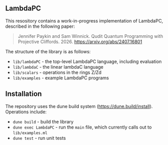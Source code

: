 ## LambdaPC

This resository contains a work-in-progress implementation of LambdaPC, described in the following paper:

> Jennifer Paykin and Sam Winnick. Qudit Quantum Programming with Projective Cliffords. 2026. https://arxiv.org/abs/2407.16801

The structure of the library is as follows:

* `lib/lambdaPC` - the top-level LambdaPC language, including evaluation
* `lib/lambdaC` - the linear lambdaC language
* `lib/scalars` - operations in the rings Z/Zd
* `lib/examples` - example LambdaPC programs

## Installation

The repository uses the dune build system (https://dune.build/install). Operations include:

* `dune build` - build the library
* `dune exec LambdaPC` - run the `main` file, which currently calls out to `lib/examples.ml`
* `dune test` - run unit tests